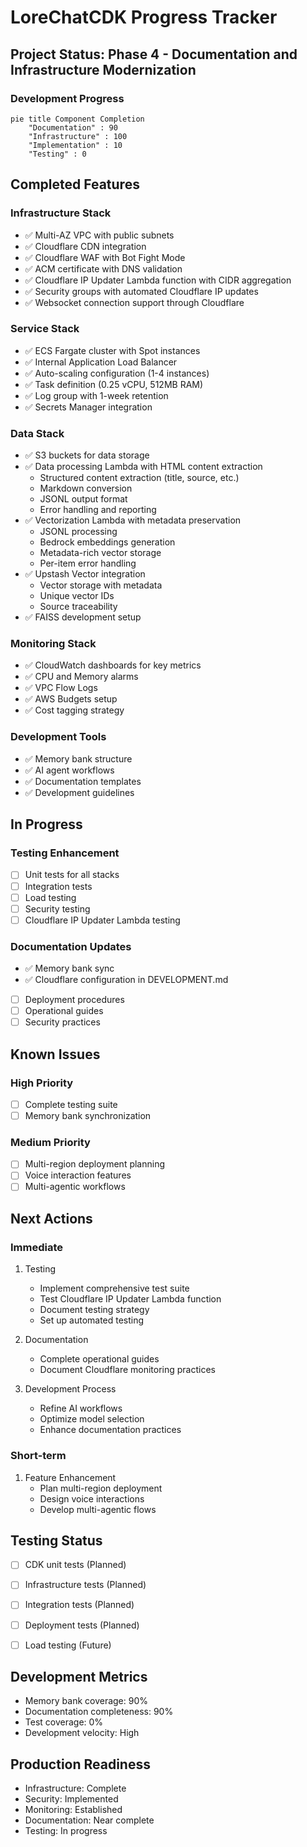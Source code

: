 # LoreChatCDK Progress Tracker

## Project Status: Phase 4 - Documentation and Infrastructure Modernization

### Development Progress
```mermaid
pie title Component Completion
    "Documentation" : 90
    "Infrastructure" : 100
    "Implementation" : 10
    "Testing" : 0
```

## Completed Features

### Infrastructure Stack
- ✅ Multi-AZ VPC with public subnets
- ✅ Cloudflare CDN integration
- ✅ Cloudflare WAF with Bot Fight Mode
- ✅ ACM certificate with DNS validation
- ✅ Cloudflare IP Updater Lambda function with CIDR aggregation
- ✅ Security groups with automated Cloudflare IP updates
- ✅ Websocket connection support through Cloudflare

### Service Stack
- ✅ ECS Fargate cluster with Spot instances
- ✅ Internal Application Load Balancer
- ✅ Auto-scaling configuration (1-4 instances)
- ✅ Task definition (0.25 vCPU, 512MB RAM)
- ✅ Log group with 1-week retention
- ✅ Secrets Manager integration

### Data Stack
- ✅ S3 buckets for data storage
- ✅ Data processing Lambda with HTML content extraction
  * Structured content extraction (title, source, etc.)
  * Markdown conversion
  * JSONL output format
  * Error handling and reporting
- ✅ Vectorization Lambda with metadata preservation
  * JSONL processing
  * Bedrock embeddings generation
  * Metadata-rich vector storage
  * Per-item error handling
- ✅ Upstash Vector integration
  * Vector storage with metadata
  * Unique vector IDs
  * Source traceability
- ✅ FAISS development setup

### Monitoring Stack
- ✅ CloudWatch dashboards for key metrics
- ✅ CPU and Memory alarms
- ✅ VPC Flow Logs
- ✅ AWS Budgets setup
- ✅ Cost tagging strategy

### Development Tools
- ✅ Memory bank structure
- ✅ AI agent workflows
- ✅ Documentation templates
- ✅ Development guidelines

## In Progress

### Testing Enhancement
- [ ] Unit tests for all stacks
- [ ] Integration tests
- [ ] Load testing
- [ ] Security testing
- [ ] Cloudflare IP Updater Lambda testing

### Documentation Updates
- ✅ Memory bank sync
- ✅ Cloudflare configuration in DEVELOPMENT.md
- [ ] Deployment procedures
- [ ] Operational guides
- [ ] Security practices

## Known Issues

### High Priority
- [ ] Complete testing suite
- [ ] Memory bank synchronization

### Medium Priority
- [ ] Multi-region deployment planning
- [ ] Voice interaction features
- [ ] Multi-agentic workflows

## Next Actions

### Immediate
1. Testing
   - Implement comprehensive test suite
   - Test Cloudflare IP Updater Lambda function
   - Document testing strategy
   - Set up automated testing

2. Documentation
   - Complete operational guides
   - Document Cloudflare monitoring practices

3. Development Process
   - Refine AI workflows
   - Optimize model selection
   - Enhance documentation practices

### Short-term
1. Feature Enhancement
   - Plan multi-region deployment
   - Design voice interactions
   - Develop multi-agentic flows

## Testing Status
- [ ] CDK unit tests (Planned)
- [ ] Infrastructure tests (Planned)
- [ ] Integration tests (Planned)
- [ ] Deployment tests (Planned)
- [ ] Load testing (Future)


## Development Metrics
- Memory bank coverage: 90%
- Documentation completeness: 90%
- Test coverage: 0%
- Development velocity: High

## Production Readiness
- Infrastructure: Complete
- Security: Implemented
- Monitoring: Established
- Documentation: Near complete
- Testing: In progress
